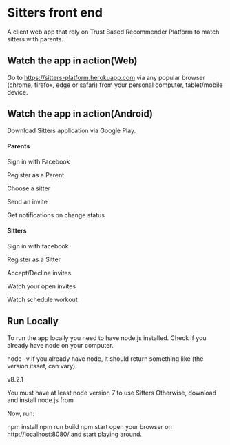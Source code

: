 # Sitters front end

A client web app that rely on Trust Based Recommender Platform to match sitters with parents.

## Watch the app in action(Web)

Go to https://sitters-platform.herokuapp.com via any popular browser (chrome, firefox, edge or safari) from your personal computer, tablet/mobile device.


## Watch the app in action(Android)
Download Sitters application via Google Play.

#### Parents

Sign in with Facebook

Register as a Parent

Choose a sitter

Send an invite

Get notifications on change status

#### Sitters

Sign in with facebook

Register as a Sitter

Accept/Decline invites

Watch your open invites

Watch schedule workout

## Run Locally

To run the app locally you need to have node.js installed. Check if you already have node on your computer.

node -v
if you already have node, it should return something like (the version itssef, can vary):

v8.2.1

You must have at least node version 7 to use Sitters
Otherwise, download and install node.js from

Now, run:

npm install
npm run build
npm start
open your browser on http://localhost:8080/ and start playing around.
